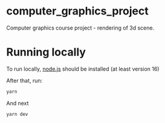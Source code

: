 # computer_graphics_project
Computer graphics course project - rendering of 3d scene.

# Running locally
To run locally, [node.js](https://nodejs.org/en) should be installed (at least version 16) 

After that, run:
``` bash
yarn
```

And next
```
yarn dev
```


